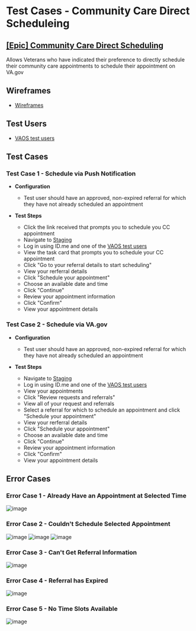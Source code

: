 # Test Cases - Community Care Direct Scheduleing 

## [[Epic] Community Care Direct Scheduling](https://github.com/department-of-veterans-affairs/va.gov-team/issues/62496) 
Allows Veterans who have indicated their preference to directly schedule their community care appointments to schedule their appointment on VA.gov

## Wireframes
- [Wireframes](https://www.figma.com/design/DsRXEFiYLCFnY5nBkp9Dc4/CC-Referral-%7C-Appointments-FE?node-id=2490-44318&node-type=canvas&t=Yp56YEzCJdBOliAu-0)

## Test Users 
- [VAOS test users](https://github.com/department-of-veterans-affairs/va.gov-team-sensitive/blob/master/Administrative/vagov-users/staging-test-accounts-vaos.md)

## Test Cases
 
### Test Case 1 - Schedule via Push Notification
- **Configuration**
  - Test user should have an approved, non-expired referral for which they have not already scheduled an appointment

- **Test Steps**
  - Click the link received that prompts you to schedule you CC appointment
  - Navigate to [Staging](http://staging.va.gov/?next=loginModal&oauth=true)
  - Log in using ID.me and one of the [VAOS test users](https://github.com/department-of-veterans-affairs/va.gov-team-sensitive/blob/master/Administrative/vagov-users/staging-test-accounts-vaos.md)
  - View the task card that prompts you to schedule your CC appointment
  - Click "Go to your referral details to start scheduling"
  - View your rerferral details
  - Click "Schedule your appointment"
  - Choose an available date and time
  - Click "Continue"
  - Review your appointment information
  - Click "Confirm"
  - View your appointment details

### Test Case 2 - Schedule via VA.gov
- **Configuration**
  - Test user should have an approved, non-expired referral for which they have not already scheduled an appointment

- **Test Steps**
  - Navigate to [Staging](http://staging.va.gov/?next=loginModal&oauth=true)
  - Log in using ID.me and one of the [VAOS test users](https://github.com/department-of-veterans-affairs/va.gov-team-sensitive/blob/master/Administrative/vagov-users/staging-test-accounts-vaos.md)
  - View your appointments
  - Click "Review requests and referrals"
  - View all of your request and referrals
  - Select a referral for which to schedule an appointment and click "Schedule your appointment"
  - View your rerferral details
  - Click "Schedule your appointment"
  - Choose an available date and time
  - Click "Continue"
  - Review your appointment information
  - Click "Confirm"
  - View your appointment details
 
 ## Error Cases
 
 ### Error Case 1 - Already Have an Appointment at Selected Time
 ![image](https://github.com/user-attachments/assets/0ea8286b-e6bc-4079-b63a-5751cb340cd7)
 
 ### Error Case 2 - Couldn't Schedule Selected Appointment
 ![image](https://github.com/user-attachments/assets/3ebcd2e6-4572-4d04-ac7f-80c8c5620a4e)
 ![image](https://github.com/user-attachments/assets/3fcc9a04-7238-426a-a560-b48c2a8c5370)
 ![image](https://github.com/user-attachments/assets/5f24fdef-c171-4760-a5a1-3d9c611dc2ac)

 ### Error Case 3 - Can't Get Referral Information
 ![image](https://github.com/user-attachments/assets/cf73f0ba-0968-4271-90f3-1dffa93e58ae)

 ### Error Case 4 - Referral has Expired
 ![image](https://github.com/user-attachments/assets/d53d8386-f7fc-4443-8783-804992ecfc49)

 ### Error Case 5 - No Time Slots Available
 ![image](https://github.com/user-attachments/assets/c174cd5b-3c63-4416-bd44-e47cc4a7825b)
 
